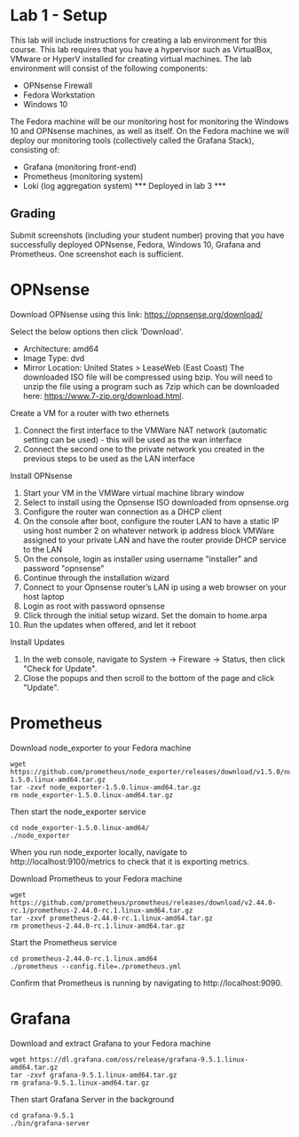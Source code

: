 
# Lab 1 - Setup

This lab will include instructions for creating a lab environment for this course. This lab requires that you have a hypervisor such as VirtualBox, VMware or HyperV installed for creating virtual machines. The lab environment will consist of the following components:
- OPNsense Firewall
- Fedora Workstation
- Windows 10

The Fedora machine will be our monitoring host for monitoring the Windows 10 and OPNsense machines, as well as itself. On the Fedora machine we will deploy our monitoring tools (collectively called the Grafana Stack), consisting of:
- Grafana (monitoring front-end)
- Prometheus (monitoring system)
- Loki (log aggregation system) *** Deployed in lab 3 ***

## Grading

Submit screenshots (including your student number) proving that you have successfully deployed OPNsense, Fedora, Windows 10, Grafana and Prometheus. One screenshot each is sufficient.

# OPNsense

Download OPNsense using this link: https://opnsense.org/download/

Select the below options then click 'Download'.

- Architecture: amd64
- Image Type: dvd
- Mirror Location: United States > LeaseWeb (East Coast)
The downloaded ISO file will be compressed using bzip. You will need to unzip the file using a program such as 7zip which can be downloaded here: https://www.7-zip.org/download.html.

Create a VM for a router with two ethernets

1. Connect the first interface to the VMWare NAT network (automatic setting can be used) - this will be used as the wan interface
2. Connect the second one to the private network you created in the previous steps to be used as the LAN interface

Install OPNsense

1. Start your VM in the VMWare virtual machine library window
2. Select to install using the Opnsense ISO downloaded from opnsense.org
3. Configure the router wan connection as a DHCP client
4. On the console after boot, configure the router LAN to have a static IP using host number 2 on whatever network ip address block VMWare assigned to your private LAN and have the router provide DHCP service to the LAN
5. On the console, login as installer using username "installer" and password "opnsense"
6. Continue through the installation wizard
7. Connect to your Opnsense router’s LAN ip using a web browser on your host laptop
8. Login as root with password opnsense
9. Click through the initial setup wizard. Set the domain to home.arpa
10. Run the updates when offered, and let it reboot

Install Updates

1. In the web console, navigate to System -> Fireware -> Status, then click "Check for Update".
2. Close the popups and then scroll to the bottom of the page and click "Update".

# Prometheus

Download node_exporter to your Fedora machine

    wget https://github.com/prometheus/node_exporter/releases/download/v1.5.0/node_exporter-1.5.0.linux-amd64.tar.gz
    tar -zxvf node_exporter-1.5.0.linux-amd64.tar.gz
    rm node_exporter-1.5.0.linux-amd64.tar.gz

Then start the node_exporter service

    cd node_exporter-1.5.0.linux-amd64/
    ./node_exporter

When you run node_exporter locally, navigate to http://localhost:9100/metrics to check that it is exporting metrics.

Download Prometheus to your Fedora machine

    wget https://github.com/prometheus/prometheus/releases/download/v2.44.0-rc.1/prometheus-2.44.0-rc.1.linux-amd64.tar.gz
    tar -zxvf prometheus-2.44.0-rc.1.linux-amd64.tar.gz
    rm prometheus-2.44.0-rc.1.linux-amd64.tar.gz

Start the Prometheus service

    cd prometheus-2.44.0-rc.1.linux.amd64
    ./prometheus --config.file=./prometheus.yml 

Confirm that Prometheus is running by navigating to http://localhost:9090.

# Grafana

Download and extract Grafana to your Fedora machine

    wget https://dl.grafana.com/oss/release/grafana-9.5.1.linux-amd64.tar.gz
    tar -zxvf grafana-9.5.1.linux-amd64.tar.gz
    rm grafana-9.5.1.linux-amd64.tar.gz

Then start Grafana Server in the background

    cd grafana-9.5.1
    ./bin/grafana-server 
